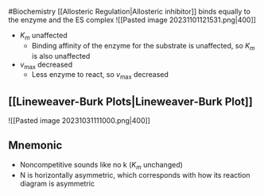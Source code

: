 #Biochemistry 
[[Allosteric Regulation|Allosteric inhibitor]] binds equally to the enzyme and the ES complex
![[Pasted image 20231101121531.png|400]]
* $\displaystyle K_{m}$ unaffected
	* Binding affinity of the enzyme for the substrate is unaffected, so $\displaystyle K_{m}$ is also unaffected
* $\displaystyle v_{\text{max}}$ decreased
	* Less enzyme to react, so $\displaystyle v_{\text{max}}$ decreased
## [[Lineweaver-Burk Plots|Lineweaver-Burk Plot]]
![[Pasted image 20231031111000.png|400]]
## Mnemonic
* Noncompetitive sounds like no k ($\displaystyle K_{m}$ unchanged)
* N is horizontally asymmetric, which  corresponds with how its reaction diagram is asymmetric